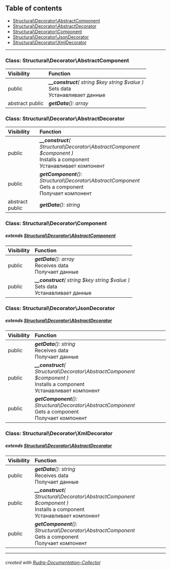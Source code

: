 ## Table of contents
- [Structural\Decorator\AbstractComponent](#structural_decorator_abstractcomponent)
- [Structural\Decorator\AbstractDecorator](#structural_decorator_abstractdecorator)
- [Structural\Decorator\Component](#structural_decorator_component)
- [Structural\Decorator\JsonDecorator](#structural_decorator_jsondecorator)
- [Structural\Decorator\XmlDecorator](#structural_decorator_xmldecorator)
<hr>

<a id="structural_decorator_abstractcomponent"></a>

### Class: Structural\Decorator\AbstractComponent
| Visibility | Function |
|:-----------|:---------|
|public|<em><strong>__construct</strong>( string $key  string $value )</em><br>Sets data<br>Устанавливает данные|
|abstract public|<em><strong>getData</strong>(): array</em><br>|


<a id="structural_decorator_abstractdecorator"></a>

### Class: Structural\Decorator\AbstractDecorator
| Visibility | Function |
|:-----------|:---------|
|public|<em><strong>__construct</strong>( Structural\Decorator\AbstractComponent $component )</em><br>Installs a component<br>Устанавливает компонент|
|public|<em><strong>getComponent</strong>(): Structural\Decorator\AbstractComponent</em><br>Gets a component<br>Получает компонент|
|abstract public|<em><strong>getData</strong>(): string</em><br>|


<a id="structural_decorator_component"></a>

### Class: Structural\Decorator\Component
##### extends [Structural\Decorator\AbstractComponent](#structural_decorator_abstractcomponent)
| Visibility | Function |
|:-----------|:---------|
|public|<em><strong>getData</strong>(): array</em><br>Receives data<br>Получает данные|
|public|<em><strong>__construct</strong>( string $key  string $value )</em><br>Sets data<br>Устанавливает данные|


<a id="structural_decorator_jsondecorator"></a>

### Class: Structural\Decorator\JsonDecorator
##### extends [Structural\Decorator\AbstractDecorator](#structural_decorator_abstractdecorator)
| Visibility | Function |
|:-----------|:---------|
|public|<em><strong>getData</strong>(): string</em><br>Receives data<br>Получает данные|
|public|<em><strong>__construct</strong>( Structural\Decorator\AbstractComponent $component )</em><br>Installs a component<br>Устанавливает компонент|
|public|<em><strong>getComponent</strong>(): Structural\Decorator\AbstractComponent</em><br>Gets a component<br>Получает компонент|


<a id="structural_decorator_xmldecorator"></a>

### Class: Structural\Decorator\XmlDecorator
##### extends [Structural\Decorator\AbstractDecorator](#structural_decorator_abstractdecorator)
| Visibility | Function |
|:-----------|:---------|
|public|<em><strong>getData</strong>(): string</em><br>Receives data<br>Получает данные|
|public|<em><strong>__construct</strong>( Structural\Decorator\AbstractComponent $component )</em><br>Installs a component<br>Устанавливает компонент|
|public|<em><strong>getComponent</strong>(): Structural\Decorator\AbstractComponent</em><br>Gets a component<br>Получает компонент|
<hr>

###### created with [Rudra-Documentation-Collector](#https://github.com/Jagepard/Rudra-Documentation-Collector)
